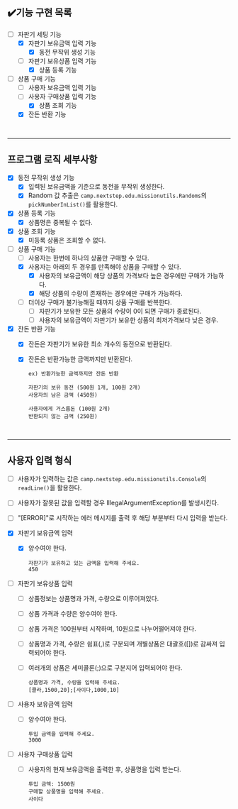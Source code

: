 ## ✔️기능 구현 목록

- [ ] 자판기 세팅 기능
    - [x] 자판기 보유금액 입력 기능
        - [x] 동전 무작위 생성 기능
    - [ ] 자판기 보유상품 입력 기능
        - [x] 상품 등록 기능

- [ ] 상품 구매 기능
    - [ ] 사용자 보유금액 입력 기능
    - [ ] 사용자 구매상품 입력 기능
        - [x] 상품 조회 기능
    - [x] 잔돈 반환 기능

<br>

---

## 프로그램 로직 세부사항

- [x] 동전 무작위 생성 기능
    - [x] 입력된 보유금액을 기준으로 동전을 무작위 생성한다.
    - [x] Random 값 추출은 `camp.nextstep.edu.missionutils.Randoms`의 `pickNumberInList()`를 활용한다.

- [x] 상품 등록 기능
    - [x] 상품명은 중복될 수 없다.

- [x] 상품 조회 기능
    - [x] 미등록 상품은 조회할 수 없다.

- [ ] 상품 구매 기능
    - [ ] 사용자는 한번에 하나의 상품만 구매할 수 있다.
    - [x] 사용자는 아래의 두 경우를 만족해야 상품을 구매할 수 있다.
        - [x] 사용자의 보유금액이 해당 상품의 가격보다 높은 경우에만 구매가 가능하다.
        - [x] 해당 상품의 수량이 존재하는 경우에만 구매가 가능하다.
    - [ ] 더이상 구매가 불가능해질 때까지 상품 구매를 반복한다.
        - [ ] 자판기가 보유한 모든 상품의 수량이 0이 되면 구매가 종료된다.
        - [ ] 사용자의 보유금액이 자판기가 보유한 상품의 최저가격보다 낮은 경우.

- [x] 잔돈 반환 기능
    - [x] 잔돈은 자판기가 보유한 최소 개수의 동전으로 반환된다.
    - [x] 잔돈은 반환가능한 금액까지만 반환된다.

          ex) 반환가능한 금액까지만 잔돈 반환

          자판기의 보유 동전 (500원 1개, 100원 2개)
          사용자의 남은 금액 (450원)

          사용자에게 거스름돈 (100원 2개)
          반환되지 않는 금액 (250원)

<br>

---

## 사용자 입력 형식

- [ ] 사용자가 입력하는 값은 `camp.nextstep.edu.missionutils.Console`의 `readLine()`을 활용한다.
- [ ] 사용자가 잘못된 값을 입력할 경우 IllegalArgumentException를 발생시킨다.
- [ ] "[ERROR]"로 시작하는 에러 메시지를 출력 후 해당 부분부터 다시 입력을 받는다.

- [x] 자판기 보유금액 입력
    - [x] 양수여야 한다.

          자판기가 보유하고 있는 금액을 입력해 주세요.
          450

- [ ] 자판기 보유상품 입력
    - [ ] 상품정보는 상품명과 가격, 수량으로 이루어져있다.
    - [ ] 상품 가격과 수량은 양수여야 한다.
    - [ ] 상품 가격은 100원부터 시작하며, 10원으로 나누어떨어져야 한다.
    - [ ] 상품명과 가격, 수량은 쉼표(,)로 구분되며 개별상품은 대괄호([])로 감싸져 입력되어야 한다.
    - [ ] 여러개의 상품은 세미콜론(;)으로 구분지어 입력되어야 한다.

          상품명과 가격, 수량을 입력해 주세요.
          [콜라,1500,20];[사이다,1000,10]


- [ ] 사용자 보유금액 입력
    - [ ] 양수여야 한다.

          투입 금액을 입력해 주세요.
          3000

- [ ] 사용자 구매상품 입력
    - [ ] 사용자의 현재 보유금액을 출력한 후, 상품명을 입력 받는다.

          투입 금액: 1500원
          구매할 상품명을 입력해 주세요.
          사이다


<br>

